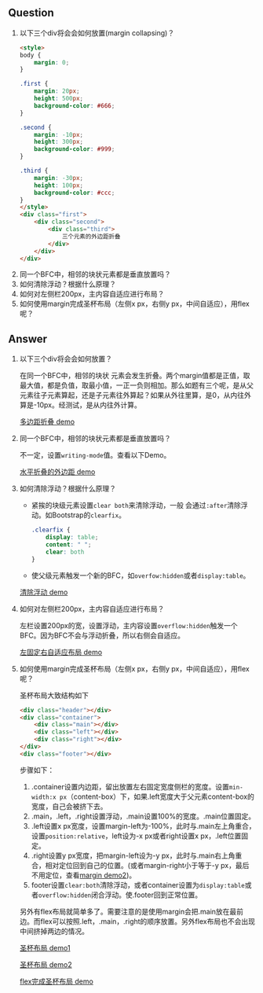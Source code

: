 ## Question
1. 以下三个div将会会如何放置(margin collapsing)？
    ``` html
    <style>
    body {
        margin: 0;
    }

    .first {
        margin: 20px;
        height: 500px;
        background-color: #666;
    }

    .second {
        margin: -10px;
        height: 300px;
        background-color: #999;
    }

    .third {
        margin: -30px;
        height: 100px;
        background-color: #ccc;
    }
    </style>
    <div class="first">
        <div class="second">
            <div class="third">
                三个元素的外边距折叠
            </div>
        </div>
    </div>
    ``` 
1. 同一个BFC中，相邻的块状元素都是垂直放置吗？
2. 如何清除浮动？根据什么原理？
3. 如何对左侧栏200px，主内容自适应进行布局？
4. 如何使用margin完成圣杯布局（左侧x px，右侧y px，中间自适应），用flex呢？

## Answer
1. 以下三个div将会会如何放置？

    在同一个BFC中，相邻的块状
    元素会发生折叠。两个margin值都是正值，取最大值，都是负值，取最小值，一正一负则相加。那么如题有三个呢，是从父元素往子元素算起，还是子元素往外算起？如果从外往里算，是0，从内往外算是-10px。经测试，是从内往外计算。

    [多边距折叠 demo](http://shfshanyue.applinzi.com/week9/margin-compute.html)
1. 同一个BFC中，相邻的块状元素都是垂直放置吗？

    不一定，设置`writing-mode`值。查看以下Demo。

    [水平折叠的外边距 demo](http://shfshanyue.applinzi.com/week9/margin-horizontal.html)
2. 如何清除浮动？根据什么原理？
    + 紧挨的块级元素设置`clear both`来清除浮动，一般 会通过`:after`清除浮动。如Bootstrap的`clearfix`。
        ``` css
        .clearfix {
            display: table;
            content: " ";
            clear: both
        }
        ```
    + 使父级元素触发一个新的BFC，如`overfow:hidden`或者`display:table`。

    [清除浮动 demo](http://shfshanyue.applinzi.com/week9/clear.html)
3. 如何对左侧栏200px，主内容自适应进行布局？ 

    左栏设置200px的宽，设置浮动，主内容设置`overflow:hidden`触发一个BFC。因为BFC不会与浮动折叠，所以右侧会自适应。

    [左固定右自适应布局 demo](http://shfshanyue.applinzi.com/week9/two-column.html)
4. 如何使用margin完成圣杯布局（左侧x px，右侧y px，中间自适应），用flex呢？

    圣杯布局大致结构如下
    ``` html
    <div class="header"></div>
    <div class="container">
        <div class="main"></div>
        <div class="left"></div>
        <div class="right"></div>
    </div>
    <div class="footer"></div>
    ```
    步骤如下：
    1. .container设置内边距，留出放置左右固定宽度侧栏的宽度。设置`min-width:x px`（content-box）下，如果.left宽度大于父元素content-box的宽度，自己会被挤下去。
    1. .main，.left，.right设置浮动，.main设置100%的宽度。.main位置固定。
    1. .left设置x px宽度，设置margin-left为-100%，此时与.main左上角重合，设置`position:relative`，left设为-x px或者right设置x px，.left位置固定。
    1. .right设置y px宽度，把margin-left设为-y px，此时与.main右上角重合，相对定位回到自己的位置。(或者margin-right小于等于-y px，最后不用定位，查看[margin demo2](http://shfshanyue.applinzi.com/week9/shengbei2.html))。
    1. footer设置`clear:both`清除浮动，或者container设置为`display:table`或者`overflow:hidden`闭合浮动。使.footer回到正常位置。

    另外有flex布局就简单多了。需要注意的是使用margin会把.main放在最前边。而flex可以按照.left，.main，.right的顺序放置。另外flex布局也不会出现中间挤掉两边的情况。

    [圣杯布局 demo1](http://shfshanyue.applinzi.com/week9/shengbei1.html)

    [圣杯布局 demo2](http://shfshanyue.applinzi.com/week9/shengbei2.html)

    [flex完成圣杯布局 demo](http://shfshanyue.applinzi.com/week9/flex.html)
